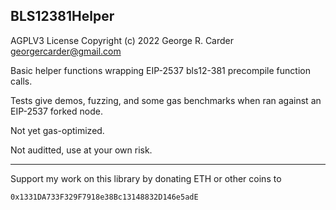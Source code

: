 ## BLS12381Helper 

AGPLV3 License Copyright (c) 2022 George R. Carder georgercarder@gmail.com

Basic helper functions wrapping EIP-2537 bls12-381 precompile function calls.

Tests give demos, fuzzing, and some gas benchmarks when ran against an EIP-2537 forked node.

Not yet gas-optimized.

Not auditted, use at your own risk.

--------------------------------------

Support my work on this library by donating ETH or other coins to

`0x1331DA733F329F7918e38Bc13148832D146e5adE`
